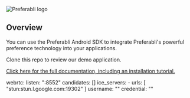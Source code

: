 ![Preferabli logo](https://s3.amazonaws.com/winering-production/d28520ba508d1031df8e5458fd6bc224)

## Overview

You can use the Preferabli Android SDK to integrate Preferabli's powerful preference technology into your applications.

Clone this repo to review our demo application.

[Click here for the full documentation, including an installation tutorial.](https://preferabli.readme.io/docs)


webrtc:
  listen: ":8552"
  candidates: []
  ice_servers:
    - urls: [ "stun:stun.l.google.com:19302" ]
      username: ""
      credential: ""